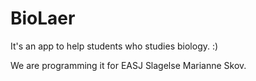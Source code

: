 # BioLaer

It's an app to help students who studies biology. :)

We are programming it for EASJ Slagelse Marianne Skov.
